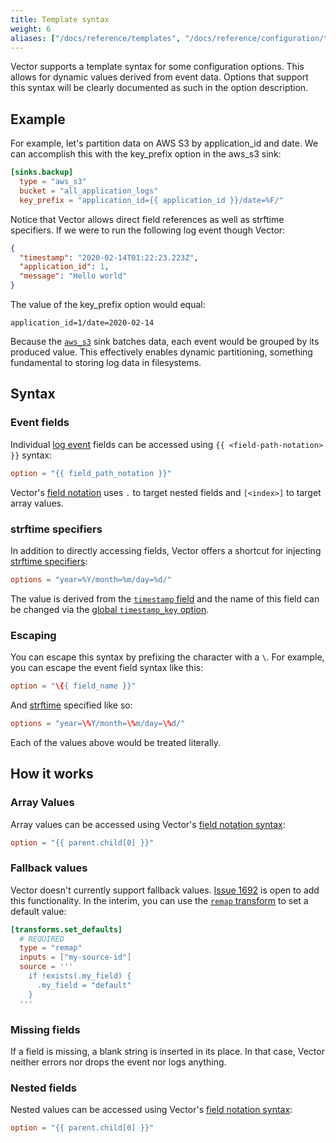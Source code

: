 ```yaml
---
title: Template syntax
weight: 6
aliases: ["/docs/reference/templates", "/docs/reference/configuration/templates"]
---
```


Vector supports a template syntax for some configuration options. This allows for dynamic values derived from event data. Options that support this syntax will be clearly documented as such in the option description.

## Example

For example, let's partition data on AWS S3 by application_id and date. We can accomplish this with the key_prefix option in the aws_s3 sink:

```toml
[sinks.backup]
  type = "aws_s3"
  bucket = "all_application_logs"
  key_prefix = "application_id={{ application_id }}/date=%F/"
```

Notice that Vector allows direct field references as well as strftime specifiers. If we were to run the following log event though Vector:

```json
{
  "timestamp": "2020-02-14T01:22:23.223Z",
  "application_id": 1,
  "message": "Hello world"
}
```

The value of the key_prefix option would equal:

```raw
application_id=1/date=2020-02-14
```

Because the [`aws_s3`][aws_s3] sink batches data, each event would be grouped by its produced value. This effectively enables dynamic partitioning, something fundamental to storing log data in filesystems.

## Syntax

### Event fields

Individual [log event][log] fields can be accessed using `{{ <field-path-notation> }}` syntax:

```toml
option = "{{ field_path_notation }}"
```

Vector's [field notation][fields] uses `.` to target nested fields and `[<index>]` to target array values.

### strftime specifiers

In addition to directly accessing fields, Vector offers a shortcut for injecting [strftime specifiers][strftime]:

```toml
options = "year=%Y/month=%m/day=%d/"
```

The value is derived from the [`timestamp` field][timestamp] and the name of this field can be changed via the [global `timestamp_key` option][timestamp_key].

### Escaping

You can escape this syntax by prefixing the character with a `\`. For example, you can escape the event field syntax like this:

```toml
option = "\{{ field_name }}"
```

And [strftime] specified like so:

```toml
options = "year=\%Y/month=\%m/day=\%d/"
```

Each of the values above would be treated literally.

## How it works

### Array Values

Array values can be accessed using Vector's [field notation syntax][paths]:

```toml
option = "{{ parent.child[0] }}"
```

### Fallback values

Vector doesn't currently support fallback values. [Issue 1692][1692] is open to add this functionality. In the interim, you can use the [`remap` transform][remap] to set a default value:

```toml
[transforms.set_defaults]
  # REQUIRED
  type = "remap"
  inputs = ["my-source-id"]
  source = '''
    if !exists(.my_field) {
      .my_field = "default"
    }
  '''
```

### Missing fields

If a field is missing, a blank string is inserted in its place. In that case, Vector neither errors nor drops the event nor logs anything.

### Nested fields

Nested values can be accessed using Vector's [field notation syntax][paths]:

```toml
option = "{{ parent.child[0] }}"
```


[1692]: https://github.com/vectordotdev/vector/issues/1692
[aws_s3]: /docs/reference/configuration/sinks/aws_s3
[fields]: /docs/reference/configuration/field-path-notation
[log]: /docs/about/under-the-hood/architecture/data-model/log
[paths]: /docs/reference/configuration/field-path-notation
[remap]: /docs/reference/configuration/transforms/remap
[strftime]: https://docs.rs/chrono/0.4.19/chrono/format/strftime/index.html#specifiers
[timestamp]: /docs/about/under-the-hood/architecture/data-model/log/#timestamps
[timestamp_key]: /docs/reference/configuration/global-options/#log_schema.timestamp_key
